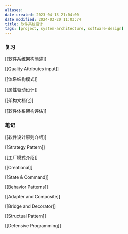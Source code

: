 ```yaml
---
aliases: 
date created: 2023-04-13 21:04:00
date modified: 2024-03-20 11:03:74
title: 软件系统设计
tags: [project, system-architecture, software-design]
---
```


### 复习

[[软件系统架构简述]]

[[Quality Attributes input]]

[[体系结构模式]]

[[属性驱动设计]]

[[架构文档化]]

[[软件体系架构评估]]

### 笔记

[[软件设计原则介绍]]

[[Strategy Pattern]]

[[工厂模式介绍]]

[[Creational]]

[[State & Command]]

[[Behavior Patterns]]

[[Adapter and Composite]]

[[Bridge and Decorator]]

[[Structual Pattern]]

[[Defensive Programming]]

